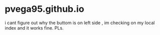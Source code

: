 # pvega95.github.io
i cant figure out why the buttom is on left side , im checking on my local index and it works fine.
PLs.
